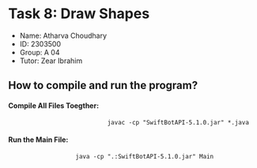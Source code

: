 # Task 8: Draw Shapes

* Name: Atharva Choudhary
* ID: 2303500
* Group: A 04
* Tutor: Zear Ibrahim

## How to compile and run the program?
#### Compile All Files Toegther: 
                                javac -cp "SwiftBotAPI-5.1.0.jar" *.java
#### Run the Main File: 
                       java -cp ".:SwiftBotAPI-5.1.0.jar" Main
